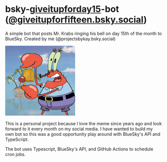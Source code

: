 # bsky-[giveitupforday15](https://www.youtube.com/watch?v=bUvZRjl2VqU)-bot ([@giveitupforfifteen.bsky.social](https://bsky.app/profile/giveitupforfifteen.bsky.social))

A simple bot that posts Mr. Krabs ringing his bell on day 15th of the month to BlueSky. Created by me (@projectsbykay.bsky.social)

<img src="https://github.com/kpeng09/bsky-giveitupforday15-bot/blob/dev/images/mrkrabs_day15.jpg" width="225">

This is a personal project because I love the meme since years ago and look forward to it every month on my social media. I have wanted to build my own bot so this was a good opportunity play around with BlueSky's API and TypeScript.

The bot uses Typescript, BlueSky's API, and GitHub Actions to schedule cron jobs.

